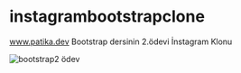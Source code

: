 # instagrambootstrapclone
www.patika.dev Bootstrap dersinin 2.ödevi
İnstagram Klonu

![bootstrap2 ödev](https://user-images.githubusercontent.com/124686895/235353342-6ceec42d-84fb-47f4-b777-23b7775db9c0.png)

